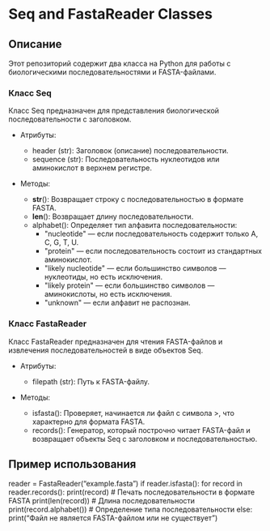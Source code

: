 # Seq and FastaReader Classes

## Описание

Этот репозиторий содержит два класса на Python для работы с биологическими последовательностями и FASTA-файлами.

### Класс Seq

Класс Seq предназначен для представления биологической последовательности с заголовком.

- Атрибуты:
  - header (str): Заголовок (описание) последовательности.
  - sequence (str): Последовательность нуклеотидов или аминокислот в верхнем регистре.

- Методы:
  - __str__(): Возвращает строку с последовательностью в формате FASTA.
  - __len__(): Возвращает длину последовательности.
  - alphabet(): Определяет тип алфавита последовательности:
    - "nucleotide" — если последовательность содержит только A, C, G, T, U.
    - "protein" — если последовательность состоит из стандартных аминокислот.
    - "likely nucleotide" — если большинство символов — нуклеотиды, но есть исключения.
    - "likely protein" — если большинство символов — аминокислоты, но есть исключения.
    - "unknown" — если алфавит не распознан.

### Класс FastaReader

Класс FastaReader предназначен для чтения FASTA-файлов и извлечения последовательностей в виде объектов Seq.

- Атрибуты:
  - filepath (str): Путь к FASTA-файлу.

- Методы:
  - isfasta(): Проверяет, начинается ли файл с символа >, что характерно для формата FASTA.
  - records(): Генератор, который построчно читает FASTA-файл и возвращает объекты Seq с заголовком и последовательностью.

## Пример использования

reader = FastaReader(“example.fasta”)
if reader.isfasta():
    for record in reader.records():
        print(record) # Печать последовательности в формате FASTA
        print(len(record)) # Длина последовательности
        print(record.alphabet()) # Определение типа последовательности
else:
    print(“Файл не является FASTA-файлом или не существует”)
